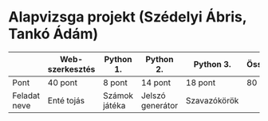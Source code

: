 # Alapvizsga projekt (Szédelyi Ábris, Tankó Ádám)
|      | Web-szerkesztés | Python 1. | Python 2. | Python 3. | Összesen |
|------|-----------------|-----------|-----------|-----------|----------|
| Pont |     40 pont     |  8 pont  |  14 pont  |  18 pont  |  80 pont |
| Feladat neve |  Enté tojás |  Számok játéka  |  Jelszó generátor  |  Szavazókörök  |
